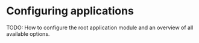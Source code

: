 # Configuring applications

TODO: How to configure the root application module and an overview of all available options.

